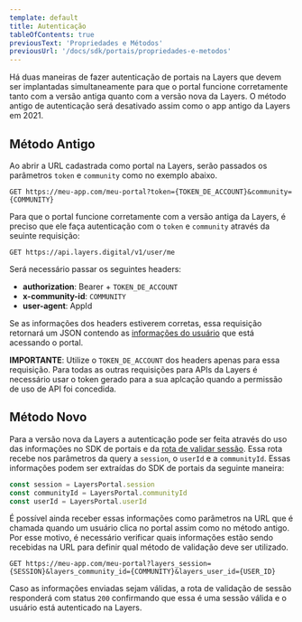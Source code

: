 ```yaml
---
template: default
title: Autenticação
tableOfContents: true
previousText: 'Propriedades e Métodos'
previousUrl: '/docs/sdk/portais/propriedades-e-metodos'
---
```


Há duas maneiras de fazer autenticação de portais na Layers que devem ser implantadas simultaneamente para que o portal funcione corretamente tanto com a versão antiga quanto com a versão nova da Layers. O método antigo de autenticação será desativado assim como o app antigo da Layers em 2021.

## Método Antigo

Ao abrir a URL cadastrada como portal na Layers, serão passados os parâmetros `token` e `community` como no exemplo abaixo. 

```http
GET https://meu-app.com/meu-portal?token={TOKEN_DE_ACCOUNT}&community={COMMUNITY}
```

Para que o portal funcione corretamente com a versão antiga da Layers, é preciso que ele faça autenticação com o `token` e `community` através da seuinte requisição:

```http
GET https://api.layers.digital/v1/user/me
```

Será necessário passar os seguintes headers:

+ **authorization**: Bearer + `TOKEN_DE_ACCOUNT`
+ **x-community-id**: `COMMUNITY`
+ **user-agent**: AppId

Se as informações dos headers estiverem corretas, essa requisição retornará um JSON contendo as [informações do usuário](/docs/api/data/user/object) que está acessando o portal.

**IMPORTANTE**: Utilize o `TOKEN_DE_ACCOUNT` dos headers apenas para essa requisição. Para todas as outras requisições para APIs da Layers é necessário usar o token gerado para a sua aplcação quando a permissão de uso de API foi concedida.

## Método Novo

Para a versão nova da Layers a autenticação pode ser feita através do uso das informações no SDK de portais e da [rota de validar sessão](/docs/api/auth/sso/session/validate). Essa rota recebe nos parâmetros da query a `session`, o `userId` e a `communityId`. Essas informações podem ser extraídas do SDK de portais da seguinte maneira: 

```js
const session = LayersPortal.session
const communityId = LayersPortal.communityId
const userId = LayersPortal.userId
```

É possível ainda receber essas informações como parâmetros na URL que é chamada quando um usuário clica no portal assim como no método antigo. Por esse motivo, é necessário verificar quais informações estão sendo recebidas na URL para definir qual método de validação deve ser utilizado.

```http
GET https://meu-app.com/meu-portal?layers_session={SESSION}&layers_community_id={COMMUNITY}&layers_user_id={USER_ID}
```

Caso as informações enviadas sejam válidas, a rota de validação de sessão responderá com status `200` confirmando que essa é uma sessão válida e o usuário está autenticado na Layers.